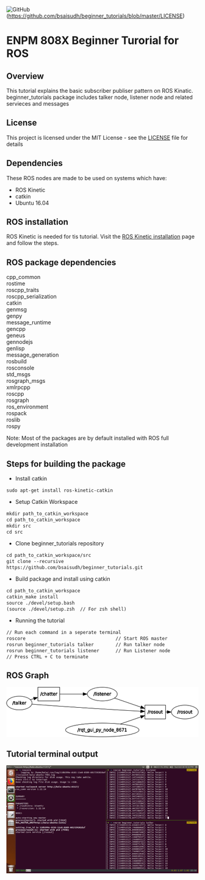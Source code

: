 ![GitHub](https://img.shields.io/github/license/mashape/apistatus.svg)(https://github.com/bsaisudh/beginner_tutorials/blob/master/LICENSE)
# ENPM 808X Beginner Turorial for ROS

## Overview

This tutorial explains the basic subscriber publiser pattern on ROS Kinatic. beginner_tutorials package includes talker node, listener node and related servieces and messages

## License

This project is licensed under the MIT License - see the [LICENSE](https://github.com/bsaisudh/beginner_tutorials/blob/master/LICENSE) file for details

## Dependencies

These ROS nodes are made to be used on systems which have:
* ROS Kinetic
* catkin
* Ubuntu 16.04

## ROS installation

ROS Kinetic is needed for tis tutorial. Visit the [ROS Kinetic installation](http://wiki.ros.org/kinetic/Installation) page and follow the steps.

## ROS package dependencies

cpp_common  
rostime  
roscpp_traits  
roscpp_serialization  
catkin  
genmsg  
genpy  
message_runtime  
gencpp  
geneus  
gennodejs  
genlisp  
message_generation  
rosbuild  
rosconsole  
std_msgs  
rosgraph_msgs  
xmlrpcpp  
roscpp  
rosgraph  
ros_environment  
rospack  
roslib  
rospy  

Note: Most of the packages are by default installed with ROS full development installation

## Steps for building the package

* Install catkin 
```
sudo apt-get install ros-kinetic-catkin
```
* Setup Catkin Workspace
```
mkdir path_to_catkin_workspace
cd path_to_catkin_workspace
mkdir src
cd src
```
* Clone beginner_tutorials repository
```
cd path_to_catkin_workspace/src
git clone --recursive https://github.com/bsaisudh/beginner_tutorials.git
```
* Build package and install using catkin
```
cd path_to_catkin_workspace
catkin_make install
source ./devel/setup.bash
(source ./devel/setup.zsh  // For zsh shell)
```
* Running the tutorial
```
// Run each command in a seperate terminal
roscore                                 // Start ROS master
rosrun beginner_tutorials talker        // Run talker node
rosrun beginner_tutorials listener      // Run Listener node
// Press CTRL + C to terminate
```

## ROS Graph

</p>
<p align="center">
<img src="/readme_images/Listener Talker Graph.png">
</p>
</p>


## Tutorial terminal output

</p>
<p align="center">
<img src="/readme_images/Listener Talker.png">
</p>
</p>



